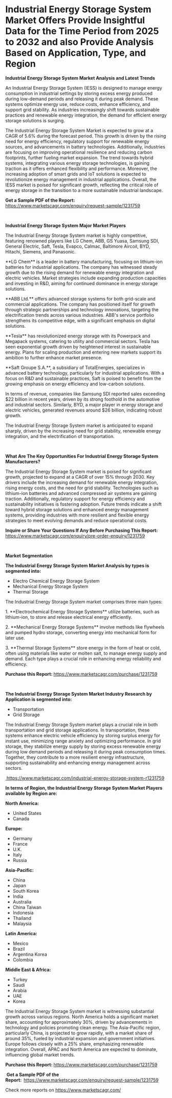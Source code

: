 <p><h1>Industrial Energy Storage System Market Offers Provide Insightful Data for the Time Period from 2025 to 2032 and also Provide Analysis Based on Application, Type, and Region</h1></p><p><strong>Industrial Energy Storage System Market Analysis and Latest Trends</strong></p>
<p><p>An Industrial Energy Storage System (IESS) is designed to manage energy consumption in industrial settings by storing excess energy produced during low-demand periods and releasing it during peak demand. These systems optimize energy use, reduce costs, enhance efficiency, and support grid stability. As industries increasingly shift towards sustainable practices and renewable energy integration, the demand for efficient energy storage solutions is surging.</p><p>The Industrial Energy Storage System Market is expected to grow at a CAGR of 5.6% during the forecast period. This growth is driven by the rising need for energy efficiency, regulatory support for renewable energy sources, and advancements in battery technologies. Additionally, industries are focusing on improving operational resilience and reducing carbon footprints, further fueling market expansion. The trend towards hybrid systems, integrating various energy storage technologies, is gaining traction as it offers enhanced flexibility and performance. Moreover, the increasing adoption of smart grids and IoT solutions is expected to revolutionize energy management in industrial applications. Overall, the IESS market is poised for significant growth, reflecting the critical role of energy storage in the transition to a more sustainable industrial landscape.</p></p>
<p><strong>Get a Sample PDF of the Report:&nbsp;</strong> <a href="https://www.marketscagr.com/enquiry/request-sample/1231759?utm_campaign=2115&utm_medium=2&utm_source=Github&utm_content=ia&utm_term=13022025&utm_id=industrial-energy-storage-system">https://www.marketscagr.com/enquiry/request-sample/1231759</a></p>
<p>&nbsp;</p>
<p><strong>Industrial Energy Storage System Major Market Players</strong></p>
<p><p>The Industrial Energy Storage System market is highly competitive, featuring renowned players like LG Chem, ABB, GS Yuasa, Samsung SDI, General Electric, Saft, Tesla, Evapco, Calmac, Baltimore Aircoil, BYD, Hitachi, Siemens, and Panasonic. </p><p>**LG Chem** is a leader in battery manufacturing, focusing on lithium-ion batteries for industrial applications. The company has witnessed steady growth due to the rising demand for renewable energy integration and electric vehicles. Market strategies include expanding production capacities and investing in R&D, aiming for continued dominance in energy storage solutions.</p><p>**ABB Ltd.** offers advanced storage systems for both grid-scale and commercial applications. The company has positioned itself for growth through strategic partnerships and technology innovations, targeting the electrification trends across various industries. ABB's service portfolio strengthens its competitive edge, with a significant emphasis on digital solutions.</p><p>**Tesla** has revolutionized energy storage with its Powerpack and Megapack systems, catering to utility and commercial sectors. Tesla has seen exponential growth driven by heightened interest in sustainable energy. Plans for scaling production and entering new markets support its ambition to further enhance market presence.</p><p>**Saft Groupe S.A.**, a subsidiary of TotalEnergies, specializes in advanced battery technology, particularly for industrial applications. With a focus on R&D and sustainable practices, Saft is poised to benefit from the growing emphasis on energy efficiency and low-carbon solutions.</p><p>In terms of revenue, companies like Samsung SDI reported sales exceeding $22 billion in recent years, driven by its strong foothold in the automotive and industrial sectors. Similarly, BYD, a major player in energy storage and electric vehicles, generated revenues around $26 billion, indicating robust growth.</p><p>The Industrial Energy Storage System market is anticipated to expand sharply, driven by the increasing need for grid stability, renewable energy integration, and the electrification of transportation.</p></p>
<p>&nbsp;</p>
<p><strong>What Are The Key Opportunities For Industrial Energy Storage System Manufacturers?</strong></p>
<p><p>The Industrial Energy Storage System market is poised for significant growth, projected to expand at a CAGR of over 15% through 2030. Key drivers include the increasing demand for renewable energy integration, rising energy costs, and the need for grid stability. Technologies such as lithium-ion batteries and advanced compressed air systems are gaining traction. Additionally, regulatory support for energy efficiency and sustainability initiatives is fostering adoption. Future trends indicate a shift toward hybrid storage solutions and enhanced energy management systems, providing industries with more resilient and flexible energy strategies to meet evolving demands and reduce operational costs.</p></p>
<p><strong>Inquire or Share Your Questions If Any Before Purchasing This Report:</strong> <a href="https://www.marketscagr.com/enquiry/pre-order-enquiry/1231759?utm_campaign=2115&utm_medium=2&utm_source=Github&utm_content=ia&utm_term=13022025&utm_id=industrial-energy-storage-system">https://www.marketscagr.com/enquiry/pre-order-enquiry/1231759</a></p>
<p>&nbsp;</p>
<p><strong>Market Segmentation</strong></p>
<p><strong>The Industrial Energy Storage System Market Analysis by types is segmented into:</strong></p>
<p><ul><li>Electro Chemical Energy Storage System</li><li>Mechanical Energy Storage System</li><li>Thermal Storage</li></ul></p>
<p><p>The Industrial Energy Storage System market comprises three main types: </p><p>1. **Electrochemical Energy Storage Systems** utilize batteries, such as lithium-ion, to store and release electrical energy efficiently.</p><p>2. **Mechanical Energy Storage Systems** involve methods like flywheels and pumped hydro storage, converting energy into mechanical form for later use.</p><p>3. **Thermal Storage Systems** store energy in the form of heat or cold, often using materials like water or molten salt, to manage energy supply and demand. Each type plays a crucial role in enhancing energy reliability and efficiency.</p></p>
<p><strong>Purchase this Report:&nbsp;</strong><a href="https://www.marketscagr.com/purchase/1231759?utm_campaign=2115&utm_medium=2&utm_source=Github&utm_content=ia&utm_term=13022025&utm_id=industrial-energy-storage-system">https://www.marketscagr.com/purchase/1231759</a></p>
<p>&nbsp;</p>
<p><strong>The Industrial Energy Storage System Market Industry Research by Application is segmented into:</strong></p>
<p><ul><li>Transportation</li><li>Grid Storage</li></ul></p>
<p><p>The Industrial Energy Storage System market plays a crucial role in both transportation and grid storage applications. In transportation, these systems enhance electric vehicle efficiency by storing surplus energy for instant use, minimizing range anxiety and optimizing performance. In grid storage, they stabilize energy supply by storing excess renewable energy during low demand periods and releasing it during peak consumption times. Together, they contribute to a more resilient energy infrastructure, supporting sustainability and enhancing energy management across sectors.</p></p>
<p><a href="https://www.marketscagr.com/industrial-energy-storage-system-r1231759?utm_campaign=2115&utm_medium=2&utm_source=Github&utm_content=ia&utm_term=13022025&utm_id=industrial-energy-storage-system">&nbsp;https://www.marketscagr.com/industrial-energy-storage-system-r1231759</a></p>
<p><strong>In terms of Region, the Industrial Energy Storage System Market Players available by Region are:</strong></p>
<p>
    <p> <strong> North America: </strong>
        <ul>
            <li>United States</li>
            <li>Canada</li>
        </ul>
        </p> 
    <p> <strong> Europe: </strong>
        <ul>
            <li>Germany</li>
            <li>France</li>
            <li>U.K.</li>
            <li>Italy</li>
            <li>Russia</li>
        </ul>
        </p> 
    <p> <strong> Asia-Pacific: </strong>
        <ul>
            <li>China</li>
            <li>Japan</li>
            <li>South Korea</li>
            <li>India</li>
            <li>Australia</li>
            <li>China Taiwan</li>
            <li>Indonesia</li>
            <li>Thailand</li>
            <li>Malaysia</li>
        </ul>
        </p> 
    <p> <strong> Latin America: </strong>
        <ul>
            <li>Mexico</li>
            <li>Brazil</li>
            <li>Argentina Korea</li>
            <li>Colombia</li>
        </ul>
        </p> 
    <p> <strong> Middle East & Africa: </strong>
        <ul>
            <li>Turkey</li>
            <li>Saudi</li>
            <li>Arabia</li>
            <li>UAE</li>
            <li>Korea</li>
        </ul>
    </p>
    </p>
<p><p>The Industrial Energy Storage System market is witnessing substantial growth across various regions. North America holds a significant market share, accounting for approximately 30%, driven by advancements in technology and policies promoting clean energy. The Asia-Pacific region, particularly China, is projected to grow rapidly, with a market share of around 35%, fueled by industrial expansion and government initiatives. Europe follows closely with a 25% share, emphasizing renewable integration. Overall, APAC and North America are expected to dominate, influencing global market trends.</p></p>
<p><strong>Purchase this Report: </strong><a href="https://www.marketscagr.com/purchase/1231759?utm_campaign=2115&utm_medium=2&utm_source=Github&utm_content=ia&utm_term=13022025&utm_id=industrial-energy-storage-system">https://www.marketscagr.com/purchase/1231759</a></p>
<p>&nbsp;<strong>Get a Sample PDF of the Report:&nbsp;&nbsp;</strong><a href="https://www.marketscagr.com/enquiry/request-sample/1231759?utm_campaign=2115&utm_medium=2&utm_source=Github&utm_content=ia&utm_term=13022025&utm_id=industrial-energy-storage-system">https://www.marketscagr.com/enquiry/request-sample/1231759</a></p>
<p><strong></strong></p>
<p>Check more reports on <a href="https://www.marketscagr.com/?utm_campaign=2115&utm_medium=2&utm_source=Github&utm_content=ia&utm_term=13022025&utm_id=industrial-energy-storage-system">https://www.marketscagr.com/</a></p>